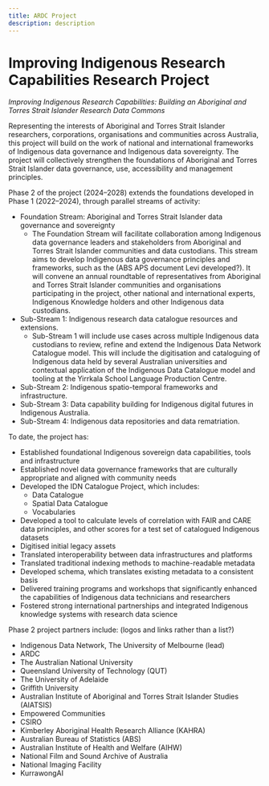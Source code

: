 ```yaml
---
title: ARDC Project 
description: description
---
```


# Improving Indigenous Research Capabilities Research Project
_Improving Indigenous Research Capabilities: Building an Aboriginal and Torres Strait Islander Research Data Commons_

Representing the interests of Aboriginal and Torres Strait Islander researchers, corporations, organisations and communities across Australia, this project will build on the work of national and international frameworks of Indigenous data governance and Indigenous data sovereignty. The project will collectively strengthen the foundations of Aboriginal and Torres Strait Islander data governance, use, accessibility and management principles. 

Phase 2 of the project (2024–2028) extends the foundations developed in Phase 1 (2022–2024), through parallel streams of activity:

- Foundation Stream: Aboriginal and Torres Strait Islander data governance and sovereignty
    - The Foundation Stream will facilitate collaboration among Indigenous data governance leaders and stakeholders from Aboriginal and Torres Strait Islander communities and data custodians. This stream aims to develop Indigenous data governance principles and frameworks, such as the (ABS APS document Levi developed?). It will convene an annual roundtable of representatives from Aboriginal and Torres Strait Islander communities and organisations participating in the project, other national and international experts, Indigenous Knowledge holders and other Indigenous data custodians.
- Sub-Stream 1: Indigenous research data catalogue resources and extensions. 
    - Sub-Stream 1 will include use cases across multiple Indigenous data custodians to review, refine and extend the Indigenous Data Network Catalogue model. This will include the digitisation and cataloguing of Indigenous data held by several Australian universities and contextual application of the Indigenous Data Catalogue model and tooling at the Yirrkala School Language Production Centre. 
- Sub-Stream 2: Indigenous spatio-temporal frameworks and infrastructure. 
- Sub-Stream 3: Data capability building for Indigenous digital futures in Indigenous Australia. 
- Sub-Stream 4: Indigenous data repositories and data rematriation.

To date, the project has: 
- Established foundational Indigenous sovereign data capabilities, tools and infrastructure 
- Established novel data governance frameworks that are culturally appropriate and aligned with community needs  
- Developed the IDN Catalogue Project, which includes: 
    - Data Catalogue 
    - Spatial Data Catalogue 
    - Vocabularies 
- Developed a tool to calculate levels of correlation with FAIR and CARE data principles, and other scores for a test set of catalogued Indigenous datasets 
- Digitised initial legacy assets 
- Translated interoperability between data infrastructures and platforms 
- Translated traditional indexing methods to machine-readable metadata 
- Developed schema, which translates existing metadata to a consistent basis 
- Delivered training programs and workshops that significantly enhanced the capabilities of Indigenous data technicians and researchers 
- Fostered strong international partnerships and integrated Indigenous knowledge systems with research data science

Phase 2 project partners include: (logos and links rather than a list?) 
- Indigenous Data Network, The University of Melbourne (lead) 
- ARDC 
- The Australian National University 
- Queensland University of Technology (QUT) 
- The University of Adelaide 
- Griffith University 
- Australian Institute of Aboriginal and Torres Strait Islander Studies (AIATSIS) 
- Empowered Communities 
- CSIRO 
- Kimberley Aboriginal Health Research Alliance (KAHRA) 
- Australian Bureau of Statistics (ABS) 
- Australian Institute of Health and Welfare (AIHW) 
- National Film and Sound Archive of Australia 
- National Imaging Facility 
- KurrawongAI
